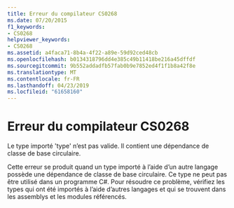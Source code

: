 ```yaml
---
title: Erreur du compilateur CS0268
ms.date: 07/20/2015
f1_keywords:
- CS0268
helpviewer_keywords:
- CS0268
ms.assetid: a4faca71-8b4a-4f22-a89e-59d92ced48cb
ms.openlocfilehash: b0134318796dd4e385c49b11418be216a45dffdf
ms.sourcegitcommit: 9b552addadfb57fab0b9e7852ed4f1f1b8a42f8e
ms.translationtype: MT
ms.contentlocale: fr-FR
ms.lasthandoff: 04/23/2019
ms.locfileid: "61658160"
---
```

# <a name="compiler-error-cs0268"></a>Erreur du compilateur CS0268
Le type importé 'type' n’est pas valide. Il contient une dépendance de classe de base circulaire.  
  
 Cette erreur se produit quand un type importé à l’aide d’un autre langage possède une dépendance de classe de base circulaire. Ce type ne peut pas être utilisé dans un programme C#. Pour résoudre ce problème, vérifiez les types qui ont été importés à l’aide d’autres langages et qui se trouvent dans les assemblys et les modules référencés.
